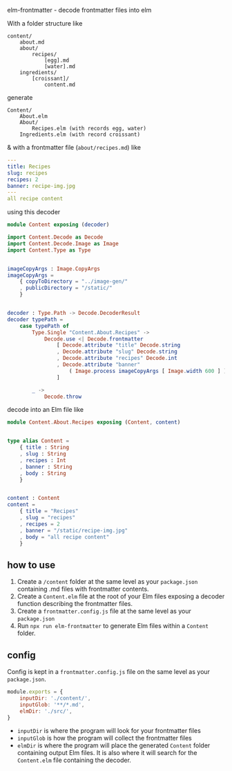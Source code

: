 elm-frontmatter - decode frontmatter files into elm

With a folder structure like

```
content/
    about.md
    about/
        recipes/
            [egg].md
            [water].md
    ingredients/
        [croissant]/
            content.md
```

generate

```
Content/
    About.elm
    About/
        Recipes.elm (with records egg, water)
    Ingredients.elm (with record croissant)
```

& with a frontmatter file (`about/recipes.md`) like

```yaml
---
title: Recipes
slug: recipes
recipes: 2
banner: recipe-img.jpg
---
all recipe content
```

using this decoder
```elm
module Content exposing (decoder)

import Content.Decode as Decode
import Content.Decode.Image as Image
import Content.Type as Type


imageCopyArgs : Image.CopyArgs
imageCopyArgs =
    { copyToDirectory = "../image-gen/"
    , publicDirectory = "/static/"
    }


decoder : Type.Path -> Decode.DecoderResult
decoder typePath =
    case typePath of
        Type.Single "Content.About.Recipes" ->
            Decode.use <| Decode.frontmatter
                [ Decode.attribute "title" Decode.string
                , Decode.attribute "slug" Decode.string
                , Decode.attribute "recipes" Decode.int
                , Decode.attribute "banner"
                    ( Image.process imageCopyArgs [ Image.width 600 ] )
                ]

        _ ->
            Decode.throw
```

decode into an Elm file like

```elm
module Content.About.Recipes exposing (Content, content)


type alias Content =
    { title : String
    , slug : String
    , recipes : Int
    , banner : String
    , body : String
    }


content : Content
content = 
    { title = "Recipes"
    , slug = "recipes"
    , recipes = 2
    , banner = "/static/recipe-img.jpg"
    , body = "all recipe content"
    }
```

## how to use

1. Create a `/content` folder at the same level as your `package.json` containing .md files with frontmatter contents.
2. Create a `Content.elm` file at the root of your Elm files exposing a decoder function describing the frontmatter files.
3. Create a `frontmatter.config.js` file at the same level as your `package.json`
4. Run `npx run elm-frontmatter` to generate Elm files within a `Content` folder.

## config

Config is kept in a `frontmatter.config.js` file on the same level as your `package.json`.

```js
module.exports = {
    inputDir: './content/',
    inputGlob: '**/*.md',
    elmDir: './src/',
}
```

- `inputDir` is where the program will look for your frontmatter files
- `inputGlob` is how the program will collect the frontmatter files
- `elmDir` is where the program will place the generated `Content` folder containing output Elm files.
    It is also where it will search for the `Content.elm` file containing the decoder.